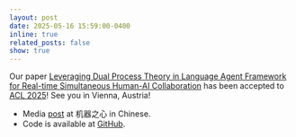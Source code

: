 ```yaml
---
layout: post
date: 2025-05-16 15:59:00-0400
inline: true
related_posts: false
show: true
---
```


Our paper [Leveraging Dual Process Theory in Language Agent Framework for Real-time Simultaneous Human-AI Collaboration](https://arxiv.org/abs/2502.11882) has been accepted to [ACL 2025](https://2025.aclweb.org/)! See you in Vienna, Austria!

- Media [post](https://mp.weixin.qq.com/s/dT9KQmebVJX0ewkzJmisPg) at 机器之心 in Chinese.
- Code is available at [GitHub](https://github.com/sjtu-marl/DPT-Agent).
